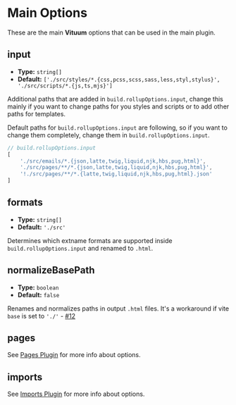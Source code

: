 # Main Options

These are the main **Vituum** options that can be used in the main plugin.

## input

- **Type:** `string[]`
- **Default:** `['./src/styles/*.{css,pcss,scss,sass,less,styl,stylus}', './src/scripts/*.{js,ts,mjs}']`

Additional paths that are added in `build.rollupOptions.input`, change this mainly if you want to change paths for you styles and scripts or to add other paths for templates.

Default paths for `build.rollupOptions.input` are following, so if you want to change them completely, change them in `build.rollupOptions.input`.
```javascript
// build.rollupOptions.input
[
    './src/emails/*.{json,latte,twig,liquid,njk,hbs,pug,html}',
    './src/pages/**/*.{json,latte,twig,liquid,njk,hbs,pug,html}',
    '!./src/pages/**/*.{latte,twig,liquid,njk,hbs,pug,html}.json'
]
```

## formats

- **Type:** `string[]`
- **Default:** `'./src'`

Determines which extname formats are supported inside `build.rollupOptions.input` and renamed to `.html`.

## normalizeBasePath

- **Type:** `boolean`
- **Default:** `false`

Renames and normalizes paths in output `.html` files. It's a workaround if vite `base` is set to `'./'` - [#12](https://github.com/vituum/vituum/issues/12)

## pages

See [Pages Plugin](/plugins/pages) for more info about options.


## imports

See [Imports Plugin](/plugins/imports) for more info about options.
